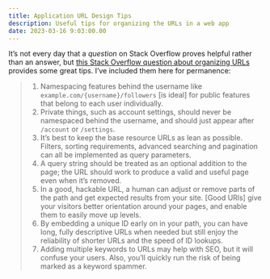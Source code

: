 ```yaml
---
title: Application URL Design Tips
description: Useful tips for organizing the URLs in a web app
date: 2023-03-16 9:03:00.00
---
```


It’s not every day that a _question_ on Stack Overflow proves helpful rather
than an answer, but
[this Stack Overflow question about organizing URLs](https://stackoverflow.com/questions/37734246/how-to-organise-resources-in-web-application-url-structure)
provides some great tips. I’ve included them here for permanence:

> 1. Namespacing features behind the username
>    like `example.com/{username}/followers`
>    [is ideal] for public features that belong to each user individually.
> 2. Private things, such as account settings,
>    should never be namespaced behind the username,
>    and should just appear after `/account` or `/settings`.
> 3. It’s best to keep the base resource URLs as lean as possible.
>    Filters, sorting requirements, advanced searching and pagination
>    can all be implemented as query parameters.
> 4. A query string should be treated as an optional addition to the page;
>    the URL should work to produce a valid and useful page
>    even when it’s removed.
> 5. In a good, hackable URL,
>    a human can adjust or remove parts of the path
>    and get expected results from your site.
>    [Good URls] give your visitors better orientation around your pages,
>    and enable them to easily move up levels.
> 6. By embedding a unique ID early on in your path,
>    you can have long, fully descriptive URLs when needed
>    but still enjoy the reliability of shorter URLs and the speed of ID lookups.
> 7. Adding multiple keywords to URLs may help with SEO,
>    but it will confuse your users.
>    Also, you’ll quickly run the risk of being marked as a keyword spammer.
